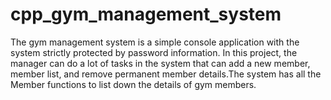 # cpp_gym_management_system
The gym management system is a simple console application with the system strictly protected by password information. In this project, the manager can do a lot of tasks in the system that can add a new member, member list, and remove permanent member details.The system has all the Member functions to list down the details of gym members.
